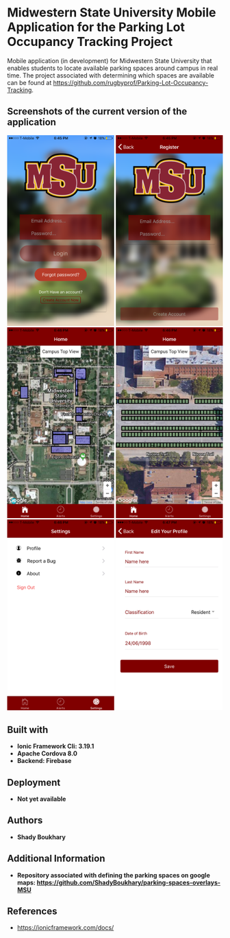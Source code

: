 # Midwestern State University Mobile Application for the Parking Lot Occupancy Tracking Project

Mobile application (in development) for Midwestern State University that enables students to locate available parking spaces around campus in real time. The project associated with determining which spaces are available can be found at https://github.com/rugbyprof/Parking-Lot-Occupancy-Tracking.

## Screenshots of the current version of the application

<img src="./resources/screenshots/IMG_9088.png" width="250"> <img src="./resources/screenshots/IMG_9089.png" width="250">  <img src="./resources/screenshots/IMG_9090.png" width="250">
<img src="./resources/screenshots/IMG_9091.png" width="250">  <img src="./resources/screenshots/IMG_9092.png" width="250">  <img src="./resources/screenshots/IMG_9093.png" width="250">


## Built with

* **Ionic Framework Cli: 3.19.1**
* **Apache Cordova 8.0**
* **Backend: Firebase**
 
## Deployment

* **Not yet available**

## Authors

* **Shady Boukhary** 

## Additional Information

* **Repository associated with defining the parking spaces on google maps: https://github.com/ShadyBoukhary/parking-spaces-overlays-MSU**

## References

* https://ionicframework.com/docs/

